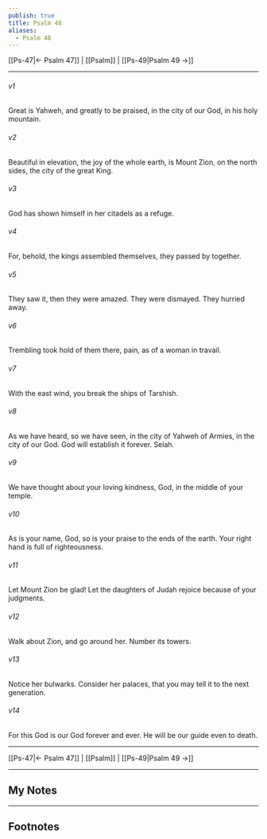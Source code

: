 ```yaml
---
publish: true
title: Psalm 48
aliases:
  - Psalm 48
---
```


[[Ps-47|← Psalm 47]] | [[Psalm]] | [[Ps-49|Psalm 49 →]]
***



###### v1 
Great is Yahweh, and greatly to be praised, in the city of our God, in his holy mountain. 

###### v2 
Beautiful in elevation, the joy of the whole earth, is Mount Zion, on the north sides, the city of the great King. 

###### v3 
God has shown himself in her citadels as a refuge. 

###### v4 
For, behold, the kings assembled themselves, they passed by together. 

###### v5 
They saw it, then they were amazed. They were dismayed. They hurried away. 

###### v6 
Trembling took hold of them there, pain, as of a woman in travail. 

###### v7 
With the east wind, you break the ships of Tarshish. 

###### v8 
As we have heard, so we have seen, in the city of Yahweh of Armies, in the city of our God. God will establish it forever. Selah. 

###### v9 
We have thought about your loving kindness, God, in the middle of your temple. 

###### v10 
As is your name, God, so is your praise to the ends of the earth. Your right hand is full of righteousness. 

###### v11 
Let Mount Zion be glad! Let the daughters of Judah rejoice because of your judgments. 

###### v12 
Walk about Zion, and go around her. Number its towers. 

###### v13 
Notice her bulwarks. Consider her palaces, that you may tell it to the next generation. 

###### v14 
For this God is our God forever and ever. He will be our guide even to death.

***
[[Ps-47|← Psalm 47]] | [[Psalm]] | [[Ps-49|Psalm 49 →]]

---
## My Notes

---
## Footnotes